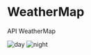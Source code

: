 # WeatherMap
API WeatherMap


![day](https://user-images.githubusercontent.com/49552666/171923373-2bb1a900-ab18-441b-9d33-3a95500e7ea6.png) ![night](https://user-images.githubusercontent.com/49552666/171923726-dfb6bbd9-483b-4f0c-a99e-decc5fddea10.png)

